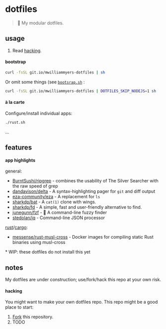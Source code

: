 # dotfiles

> :wrench: My modular dotfiles.


## usage

1. Read [hacking](#hacking).

#### bootstrap

```bash
curl -fsSL git.io/mwilliammyers-dotfiles | sh
```

Or omit some things (see [`bootsrap.sh`] :
```bash
curl -fsSL git.io/mwilliammyers-dotfiles | DOTFILES_SKIP_NODEJS=1 sh
```

#### à la carte

Configure/install individual apps:
```bash
./rust.sh
```
...

## features

#### app highlights

general:
* [BurntSushi/ripgrep](https://github.com/BurntSushi/ripgrep) - combines the usability of The Silver Searcher with the raw speed of grep
* [dandavison/delta](https://github.com/dandavison/delta) - A syntax-highlighting pager for `git` and diff output
* [eza-community/eza](https://github.com/eza-community/eza) - A replacement for `ls`
* [sharkdp/bat](https://github.com/sharkdp/bat) - A `cat(1)` clone with wings.
* [sharkdp/fd](https://github.com/sharkdp/fd) - A simple, fast and user-friendly alternative to find.
* [junegunn/fzf](https://github.com/junegunn/fzf) - 🌸 A command-line fuzzy finder
* [stedolan/jq](https://github.com/stedolan/jq) - Command-line JSON processor

[rust]/[cargo]:
* [messense/rust-musl-cross](https://github.com/messense/rust-musl-cross) - Docker images for compiling static Rust binaries using musl-cross

\* WIP: these dotfiles do not install this yet

## notes

My dotfiles are under construction; use/fork/hack this repo at your own risk.

#### hacking

You might want to make your own dotfiles repo. This repo might be a good place to start:

1. [Fork] this repository.
1. TODO



[@mwilliammyers]: https://github.com/mwilliammyers
[`bootsrap.sh`]: bootsrap.sh
[GNU]: http://www.gnu.org/
[OS X]: http://www.apple.com/osx/
[Xcode]: https://developer.apple.com/xcode/
[ansible]: https://www.ansible.com/
[ansible_install]: http://docs.ansible.com/ansible/intro_installation.html
[aura]: https://github.com/aurapm/aura
[bash]: https://www.gnu.org/software/bash/manual/bashref.html
[coreutils]: http://www.gnu.org/software/coreutils/
[default variables]: defaults/main.yml
[dotstrap's]: https://github.com/dotstrap
[dotstrap]: https://github.com/dotstrap
[fasd]: https://github.com/clvv/fasd
[files]: files/
[Fork]: #fork-destination-box
[fish]: http://fishshell.com/
[homebrew]: https://github.com/Homebrew/homebrew
[host_vars]: host_vars/
[neovim]: https://github.com/neovim/neovim
[pip]: https://github.com/pypa/pip
[pure]: https://github.com/sindresorhus/pure
[speedcola]: https://github.com/mwilliammyers/speedcola
[variables]: vars/main.yml
[yaourt]: https://github.com/archlinuxfr/yaourt
[z]: https://github.com/rupa/z
[zsh]: http://zsh.sourceforge.net
[rust]: https://www.rust-lang.org
[cargo]: https://doc.rust-lang.org/cargo/
